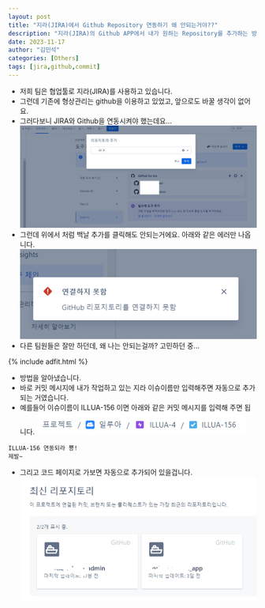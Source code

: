 ```yaml
---
layout: post
title: "지라(JIRA)에서 Github Repository 연동하기 왜 안되는거야??"
description: "지라(JIRA)의 Github APP에서 내가 원하는 Repository를 추가하는 방법을 알아봤습니다"
date: 2023-11-17
author: "김민석"
categories: [Others]
tags: [jira,github,commit]
---
```

- 저희 팀은 협업툴로 지라(JIRA)를 사용하고 있습니다.
- 그런데 기존에 형상관리는 github을 이용하고 있었고, 앞으로도 바꿀 생각이 없어요.
- 그러다보니 JIRA와 Github을 연동시켜야 했는데요...
    ![Alt text](jira1.png)
- 그런데 위에서 처럼 백날 추가를 클릭해도 안되는거에요. 아래와 같은 에러만 나옵니다.
    ![Alt text](jira2.png)
- 다른 팀원들은 잘만 하던데, 왜 나는 안되는걸까? 고민하던 중...

{% include adfit.html %}

- 방법을 알아냈습니다.
- 바로 커밋 메시지에 내가 작업하고 있는 지라 이슈이름만 입력해주면 자동으로 추가되는 거였습니다.
- 예를들어 이슈이름이 ILLUA-156 이면 아래와 같은 커밋 메시지를 입력해 주면 됩니다.
    ![Alt text](image.png)

```
ILLUA-156 연동되라 뿅!
제발~
```

- 그리고 코드 페이지로 가보면 자동으로 추가되어 있을겁니다.
    ![Alt text](image-1.png)